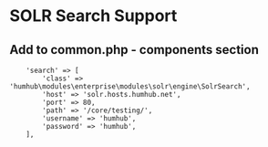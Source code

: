 # SOLR Search Support


## Add to common.php - components section

        'search' => [
            'class' => 'humhub\modules\enterprise\modules\solr\engine\SolrSearch',
            'host' => 'solr.hosts.humhub.net',
            'port' => 80,
            'path' => '/core/testing/',
            'username' => 'humhub',
            'password' => 'humhub',
        ],
